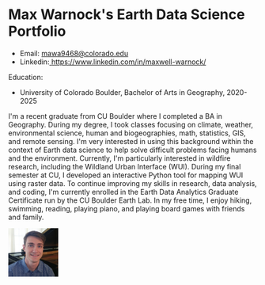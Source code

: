 # Max Warnock's Earth Data Science Portfolio
- Email: mawa9468@colorado.edu
- Linkedin:<a 
  href="https://www.linkedin.com/in/maxwell-warnock/"
  target="_blank">
  https://www.linkedin.com/in/maxwell-warnock/
</a> 

Education:
- University of Colorado Boulder, Bachelor of Arts in Geography, 2020-2025

I'm a recent graduate from CU Boulder where I completed a BA in Geography. During my degree, I took classes focusing on climate, weather, environmental science, human and biogeographies, math, statistics, GIS, and remote sensing. I'm very interested in using this background within the context of Earth data science to help solve difficult problems facing humans and the environment. Currently, I'm particularly interested in wildfire research, including the Wildland Urban Interface (WUI). During my final semester at CU, I developed an interactive Python tool for mapping WUI using raster data. To continue improving my skills in research, data analysis, and coding, I'm currently enrolled in the Earth Data Analytics Graduate Certificate run by the CU Boulder Earth Lab. 
In my free time, I enjoy hiking, swimming, reading, playing piano, and playing board games with friends and family. 

<img 
  src="/img/max-warnock.png" 
  alt="max-warnock" 
  width="20%">
